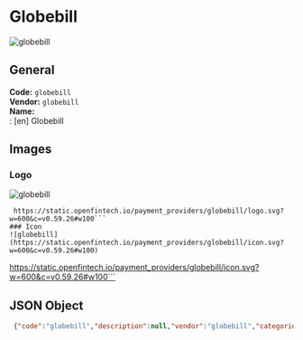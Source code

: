 # Globebill 
![globebill](https://static.openfintech.io/payment_providers/globebill/logo.svg?w=600&c=v0.59.26#w100)  
## General 
**Code:** `globebill`  
**Vendor:** `globebill`  
**Name:**  
:	[en] Globebill  
## Images 
### Logo 
![globebill](https://static.openfintech.io/payment_providers/globebill/logo.svg?w=600&c=v0.59.26#w100)  
```
 https://static.openfintech.io/payment_providers/globebill/logo.svg?w=600&c=v0.59.26#w100```  
### Icon 
![globebill](https://static.openfintech.io/payment_providers/globebill/icon.svg?w=600&c=v0.59.26#w100)  
```
 https://static.openfintech.io/payment_providers/globebill/icon.svg?w=600&c=v0.59.26#w100```  
## JSON Object 
```json
 {"code":"globebill","description":null,"vendor":"globebill","categories":null,"countries":null,"payment_method":null,"payout_method":null,"metadata":{"about_payments_code":"globebill"},"name":{"en":"Globebill"}}```  
